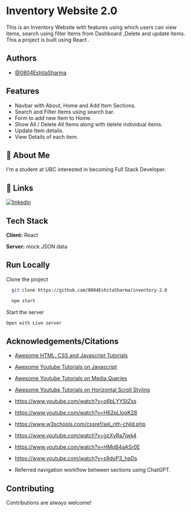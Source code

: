 
# Inventory Website 2.0

This is an Inventory Website with features using which users
            can view items, search using filter Items from
            Dashboard ,Delete  and update items. This a project is built using React
           .

## Authors

- [@0804EshitaSharma](https://github.com/0804EshitaSharma)


## Features

- Navbar with About, Home and Add Item Sections.
- Search and Filter Items using search bar.
- Form to add new Item to Home.
- Show All / Delete All Items along with delete individual items.
- Update Item details.
- View Details of each item.





## 🚀 About Me
I'm a student at UBC interested in becoming Full Stack Developer.



## 🔗 Links
[![linkedin](https://www.linkedin.com/eshitasharma)](https://www.linkedin.com/)



## Tech Stack

**Client:** React

**Server:** mock  JSON data


## Run Locally

Clone the project

```bash
  git clone https://github.com/0804EshitaSharma/inventory-2.0
```

```bash
  npm start 
```

Start the server

```bash
Open with Live server 
```


## Acknowledgements/Citations

 - [Awesome HTML, CSS and Javascript Tutorials](https://www.w3schools.com/default.asp)

 - [Awesome Youtube Tutorials on Javascript](https://www.youtube.com/watch?v=hEs3IL6UyvE)
  - [Awesome Youtube Tutorials on Media Queries](https://www.youtube.com/watch?v=H-AmJSMcNfI)

 - [Awesome Youtube Tutorials on Horizontal Scroll Styling](https://www.youtube.com/watch?v=gzXyRa7jwk4)

 - https://www.youtube.com/watch?v=o6bLYYStZss
 - https://www.youtube.com/watch?v=H62pLIoqK28
 - https://www.w3schools.com/cssref/sel_nth-child.php
 - https://www.youtube.com/watch?v=gzXyRa7jwk4
 - https://www.youtube.com/watch?v=HMqB4aASr0E
 - https://www.youtube.com/watch?v=s9dvP3_hpDs
 - Referred navigation workflow between sections using ChatGPT.



## Contributing

Contributions are always welcome!


